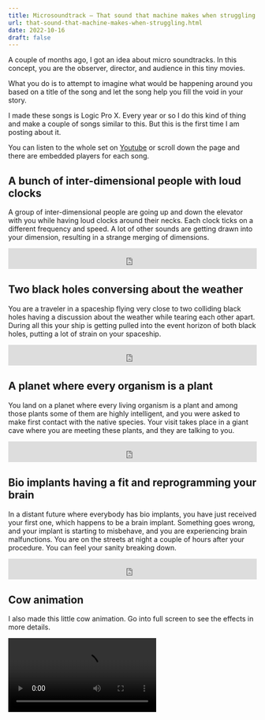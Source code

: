 ```yaml
---
title: Microsoundtrack — That sound that machine makes when struggling
url: that-sound-that-machine-makes-when-struggling.html
date: 2022-10-16
draft: false
---
```


A couple of months ago, I got an idea about micro soundtracks. In this concept, you are the observer, director, and audience in this tiny movies.

What you do is to attempt to imagine what would be happening around you based on a title of the song and let the song help you fill the void in your story.

I made these songs is Logic Pro X. Every year or so I do this kind of thing and make a couple of songs similar to this. But this is the first time I am posting about it.

You can listen to the whole set on [Youtube](https://www.youtube.com/watch?v=_5oXBhSmF3c) or scroll down the page and there are embedded players for each song.

## A bunch of inter-dimensional people with loud clocks

A group of inter-dimensional people are going up and down the elevator with you while having loud clocks around their necks. Each clock ticks on a different frequency and speed. A lot of other sounds are getting drawn into your dimension, resulting in a strange merging of dimensions.

<iframe style="border: 0; width: 100%; height: 42px;" src="https://bandcamp.com/EmbeddedPlayer/album=3913808801/size=small/bgcol=ffffff/linkcol=0687f5/track=1349272965/transparent=true/" seamless><a href="https://mitjafelicijan.bandcamp.com/album/that-sound-that-machine-makes-when-struggling">That sound that machine makes when struggling by Mitja Felicijan</a></iframe>

## Two black holes conversing about the weather

You are a traveler in a spaceship flying very close to two colliding black holes having a discussion about the weather while tearing each other apart. During all this your ship is getting pulled into the event horizon of both black holes, putting a lot of strain on your spaceship.

<iframe style="border: 0; width: 100%; height: 42px;" src="https://bandcamp.com/EmbeddedPlayer/album=3913808801/size=small/bgcol=ffffff/linkcol=0687f5/track=1756714200/transparent=true/" seamless><a href="https://mitjafelicijan.bandcamp.com/album/that-sound-that-machine-makes-when-struggling">That sound that machine makes when struggling by Mitja Felicijan</a></iframe>

## A planet where every organism is a plant

You land on a planet where every living organism is a plant and among those plants some of them are highly intelligent, and you were asked to make first contact with the native species. Your visit takes place in a giant cave where you are meeting these plants, and they are talking to you.

<iframe style="border: 0; width: 100%; height: 42px;" src="https://bandcamp.com/EmbeddedPlayer/album=3913808801/size=small/bgcol=ffffff/linkcol=0687f5/track=3710973979/transparent=true/" seamless><a href="https://mitjafelicijan.bandcamp.com/album/that-sound-that-machine-makes-when-struggling">That sound that machine makes when struggling by Mitja Felicijan</a></iframe>

## Bio implants having a fit and reprogramming your brain

In a distant future where everybody has bio implants, you have just received your first one, which happens to be a brain implant. Something goes wrong, and your implant is starting to misbehave, and you are experiencing brain malfunctions. You are on the streets at night a couple of hours after your procedure. You can feel your sanity breaking down.

<iframe style="border: 0; width: 100%; height: 42px;" src="https://bandcamp.com/EmbeddedPlayer/album=3913808801/size=small/bgcol=ffffff/linkcol=0687f5/track=1157430581/transparent=true/" seamless><a href="https://mitjafelicijan.bandcamp.com/album/that-sound-that-machine-makes-when-struggling">That sound that machine makes when struggling by Mitja Felicijan</a></iframe>

## Cow animation

I also made this little cow animation. Go into full screen to see the effects in more details.

<video src="/assets/microsoundtrack/cow.m4v" controls loop></video>
